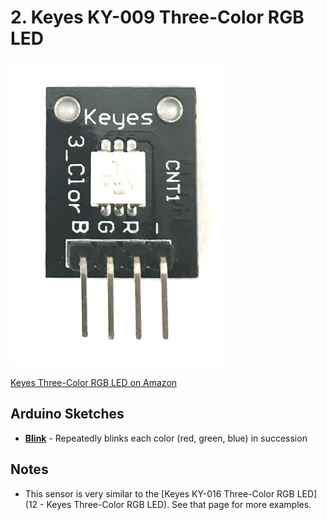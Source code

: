 # 2. Keyes KY-009 Three-Color RGB LED

![Keyes Three-Color RGB LED](keyes-three-color-led.jpg)

[Keyes Three-Color RGB LED on Amazon](http://www.amazon.com/DIY-3-Color-RGB-Module-Arduino/dp/B0100A92BC)

## Arduino Sketches
* **[Blink](Blink/)** - Repeatedly blinks each color (red, green, blue) in succession

## Notes
* This sensor is very similar to the [Keyes KY-016 Three-Color RGB LED](12 - Keyes Three-Color RGB LED). See that page for more examples.